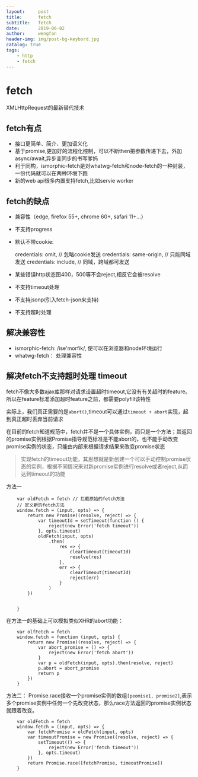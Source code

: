 ```yaml
---
layout:     post
title:      fetch
subtitle:   fetch
date:       2019-06-02
author:     wengfan
header-img: img/post-bg-keybord.jpg
catalog: true
tags:
    - http
    - fetch
---
```


# fetch
XMLHttpRequest的最新替代技术

## fetch有点
- 接口更简单、简介、更加语义化
- 基于promise,更加好的流程化控制，可以不断then把参数传递下去，外加async/await,异步变同步的书写爹妈
- 利于同构，ismorphic-fetch是对whatwg-fetch和node-fetch的一种封装，一份代码就可以在两种环境下跑
- 新的web api很多内置支持fetch,比如servie worker

## fetch的缺点
- 兼容性（edge, firefox 55+, chrome 60+, safari 11+...）
- 不支持progress
- 默认不带cookie: 
  
  credentials: omit, // 忽略cookie发送
  credentials: same-origin, // 只能同域发送
  credentials: include, // 同域，跨域都可发送

- 某些错误http状态图400，500等不会reject,相反它会被resolve
- 不支持timeout处理
- 不支持jsonp(引入fetch-json来支持)
- 不支持超时处理

## 解决兼容性
- ismorphic-fetch: /ise'morfik/, 使可以在浏览器和node环境运行
- whatwg-fetch： 处理兼容性

## 解决fetch不支持超时处理 timeout
fetch不像大多数ajax库那样对请求设置超时timeout,它没有有关超时的feature。所以在feature标准添加超时feature之前，都需要polyfill该特性

<!-- https://www.cnblogs.com/wonyun/p/fetch_polyfill_timeout_jsonp_cookie_progress.html -->
实际上，我们真正需要的是```abort()```,timeout可以通过```timeout + abort```实现，起到真正超时丢弃当前请求

在目前的fetch知道规范中，fetch并不是一个具体实例，而只是一个方法；其返回的promise实例根据Promise指导规范标准是不能abort的，也不能手动改变promise实例的状态，只能由内部来根据请求结果来改变promise状态

> 实现fetch的timeout功能，其思想就是新创建一个可以手动控制promise状态的实例，根据不同情况来对新promise实例进行resolve或者reject,从而达到timeout的功能

方法一
```
    var oldFetch = fetch // 拦截原始的fetch方法
    // 定义新的fetch方法
    window.fetch = (input, opts) => {
        return new Promise((resolve, reject) => {
            var timeoutId = setTimeout(function () {
                reject(new Error('fetch timeout'))
            }, opts.timeout)
            oldFetch(input, opts)
                .then(
                    res => {
                        clearTimeout(timeoutId)
                        resolve(res)
                    },
                    err => {
                        clearTimeout(timeoutId)
                        reject(err)
                    }
                )
        })


    }
```
在方法一的基础上可以模拟类似XHR的abort功能：
```
    var olfFetch = fetch
    window.fetch = function (input, opts) {
        return new Promise((resolve, reject) => {
            var abort_promise = () => {
                reject(new Error('fetch abort'))
            }
            var p = oldFetch(input, opts).then(resolve, reject)
            p.abort = abort_promise
            return p
        })
    }
```

方法二：
Promise.race接收一个promise实例的数组```[peomise1, promise2]```,表示多个promise实例中任何一个先改变状态，那么race方法返回的promise实例状态就跟着改变。
```
    var oldFetch = fetch
    window.fetch = (input, opts) => {
        var fetchPromise = oldFetch(input, opts)
        var timeoutPromise = new Promise((resolve, reject) => {
            setTimeout(() => {
                reject(new Error('fetch timeout'))
            }, opts.timeout)
        })
        return Promise.race([fetchPromise, timeoutPromise])
    }
```